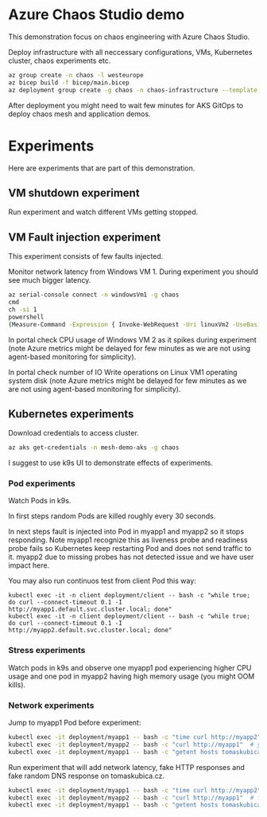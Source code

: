 # Azure Chaos Studio demo
This demonstration focus on chaos engineering with Azure Chaos Studio.

Deploy infrastructure with all neccessary configurations, VMs, Kubernetes cluster, chaos experiments etc.

```bash
az group create -n chaos -l westeurope
az bicep build -f bicep/main.bicep 
az deployment group create -g chaos -n chaos-infrastructure --template-file bicep/main.json
```

After deployment you might need to wait few minutes for AKS GitOps to deploy chaos mesh and application demos.

# Experiments
Here are experiments that are part of this demonstration.

## VM shutdown experiment
Run experiment and watch different VMs getting stopped.

## VM Fault injection experiment
This experiment consists of few faults injected.

Monitor network latency from Windows VM 1. During experiment you should see much bigger latency.

```bash
az serial-console connect -n windowsVm1 -g chaos
cmd
ch -si 1
powershell
(Measure-Command -Expression { Invoke-WebRequest -Uri linuxVm2 -UseBasicParsing }).TotalMilliseconds
```

In portal check CPU usage of Windows VM 2 as it spikes during experiment (note Azure metrics might be delayed for few minutes as we are not using agent-based monitoring for simplicity).

In portal check number of IO Write operations on Linux VM1 operating system disk (note Azure metrics might be delayed for few minutes as we are not using agent-based monitoring for simplicity).

## Kubernetes experiments
Download credentials to access cluster.

```bash
az aks get-credentials -n mesh-demo-aks -g chaos
```

I suggest to use k9s UI to demonstrate effects of experiments.

### Pod experiments
Watch Pods in k9s. 

In first steps random Pods are killed roughly every 30 seconds.

In next steps fault is injected into Pod in myapp1 and myapp2 so it stops responding. Note myapp1 recognize this as liveness probe and readiness probe fails so Kubernetes keep restarting Pod and does not send traffic to it. myapp2 due to missing probes has not detected issue and we have user impact here.

You may also run continuos test from client Pod this way:

```bahs
kubectl exec -it -n client deployment/client -- bash -c "while true; do curl --connect-timeout 0.1 -I http://myapp1.default.svc.cluster.local; done"
kubectl exec -it -n client deployment/client -- bash -c "while true; do curl --connect-timeout 0.1 -I http://myapp2.default.svc.cluster.local; done"
```

### Stress experiments
Watch pods in k9s and observe one myapp1 pod experiencing higher CPU usage and one pod in myapp2 having high memory usage (you might OOM kills).

### Network experiments
Jump to myapp1 Pod before experiment:

```bash
kubectl exec -it deployment/myapp1 -- bash -c "time curl http://myapp2"  # delay will be short
kubectl exec -it deployment/myapp2 -- bash -c "curl http://myapp1"  # you will get default NGINX response
kubectl exec -it deployment/myapp1 -- bash -c "getent hosts tomaskubica.cz"  # you will get stable correct response
```

Run experiment that will add network latency, fake HTTP responses and fake random DNS response on tomaskubica.cz.

```bash
kubectl exec -it deployment/myapp1 -- bash -c "time curl http://myapp2"  # will take much longer
kubectl exec -it deployment/myapp2 -- bash -c "curl http://myapp1"  # fake JSON response
kubectl exec -it deployment/myapp1 -- bash -c "getent hosts tomaskubica.cz"  # random IPs with every call
```
